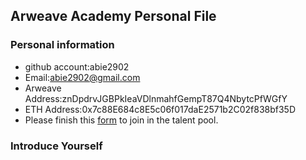 ## Arweave Academy Personal File

### Personal information

- github account:abie2902
- Email:abie2902@gmail.com
- Arweave Address:znDpdrvJGBPkIeaVDlnmahfGempT87Q4NbytcPfWGfY
- ETH Address:0x7c88E684c8E5c06f017daE2571b2C02f838bf35D
- Please finish this [form](https://docs.google.com/forms/d/e/1FAIpQLSfWA5fIIcBgmRppm3jNz5vmf9Mai_QMVil-2pO4r7YKn_Zhtw/viewform?usp=sf_link) to join in the talent pool.

### Introduce Yourself
